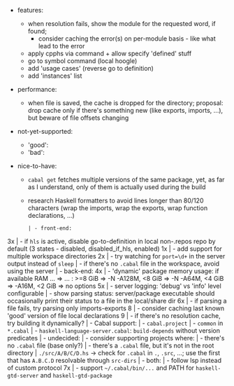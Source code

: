 - features:
  - when resolution fails, show the module for the requested word, if found;
    - consider caching the error(s) on per-module basis - like what lead to the error
  - apply cpphs via command + allow specify 'defined' stuff
  - go to symbol command (local hoogle)
  - add 'usage cases' (reverse go to definition)
  - add 'instances' list

- performance:
  - when file is saved, the cache is dropped for the directory;
    proposal: drop cache only if there's something new (like exports, imports, ...), but beware of file offsets changing

- not-yet-supported:
  - 'good':
  - 'bad':

- nice-to-have:
  - `cabal get` fetches multiple versions of the same package, yet, as far as I understand, only of them is actually used during the build
  - research Haskell formatters to avoid lines longer than 80/120 characters (wrap the imports, wrap the exports, wrap function declarations, ...)

		| - front-end:
3x	|   - if `hls` is active, disable go-to-definition in local non-.repos repo by default (3 states - disabled, disabled_if_hls, enabled)
1x	|   - add support for multiple workspace directories
2x	|   - try watching for `port=\d+` in the server output instead of `sleep`
		|   - if there's no `.cabal` file in the workspace, avoid using the server
		| - back-end:
4x	|   - 'dynamic' package memory usage: if available RAM ... => ... : >=8 GiB => -N -A128M, <8 GiB => -N -A64M, <4 GiB => -A16M, <2 GiB => no options
5x	|   - server logging: 'debug' vs 'info' level configurable
		|   - show parsing status: server/package executable should occasionally print their status to a file in the local/share dir
6x	|   - if parsing a file fails, try parsing only imports-exports
8		|     - consider caching last known 'good' version of file local declarations
9   |   - if there's no resolution cache, try building it dynamically?
    |   - Cabal support:
    |     - `cabal.project`
    |     - `common` in `*.cabal`
    |     - `haskell-language-server.cabal`: `build-depends` without version predicates
		| - undecided:
		|   - consider supporting projects where:
		|     - there's no `.cabal` file (base only?)
		|     - there's a `.cabal` file, but it's not in the root directory
		|       `./src/A/B/C/D.hs` -> check for `.cabal` in `.`, `.src`, ...; use the first that has `A.B.C.D` resolvable through `src-dirs`
  	| - both:
  	|   - follow lsp instead of custom protocol
7x	|   - support `~/.cabal/bin/...` and PATH for `haskell-gtd-server` and `haskell-gtd-package`